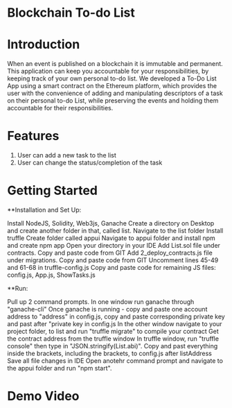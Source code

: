 # Blockchain To-do List

# Introduction
When an event is published on a blockchain it is immutable and permanent. This application can keep you accountable for your responsibilities, by keeping track of your own personal to-do list. 
We developed a To-Do List App using a smart contract on the Ethereum platform, which provides the user with the convenience of adding and manipulating descriptors of a task on their personal to-do List, while preserving the events and holding them accountable for their responsibilities. 

# Features
1. User can add a new task to the list
2. User can change the status/completion of the task

# Getting Started
**Installation and Set Up:

Install NodeJS, Solidity, Web3js, Ganache
Create a directory on Desktop and create another folder in that, called list.
Navigate to the list folder
Install truffle
Create folder called appui
Navigate to appui folder and install npm and create npm app 
Open your directory in your IDE
Add List.sol file under contracts. Copy and paste code from GIT
Add 2_deploy_contracts.js file under migrations. Copy and paste code from GIT
Uncomment lines 45-49 and 61-68 in truffle-config.js
Copy and paste code for remaining JS files: config.js, App.js, ShowTasks.js

**Run:

Pull up 2 command prompts.
In one window run ganache through "ganache-cli"
Once ganache is running - copy and paste one account address to "address" in config.js, copy and paste corresponding private key and past after "private key in config.js
In the other window navigate to your project folder, to list and run "truffle migrate" to compile your contract
Get the contract address from the truffle window
In truffle window, run "truffle console" then type in "JSON.stringify(List.abi)". Copy and past everything inside the brackets, including the brackets, to config.js after listAddress
Save all file changes in IDE
Open anotehr command prompt and navigate to the appui folder and run "npm start". 

# Demo Video 
